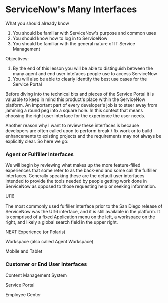 # ServiceNow's Many Interfaces

What you should already know

1. You should be familiar with ServiceNow's purpose and common uses
2. You should know how to log in to ServiceNow 
3. You should be familiar with the general nature of IT Service Management

Objectives:

1. By the end of this lesson you will be able to distinguish between the many agent and end user intefaces people use to access ServiceNow
2. You will also be able to clearly identify the best use cases for the Service Portal


Before diving into the technical bits and pieces of the Service Portal it is valuable to keep in mind this product's place within the ServiceNow platform. An important part of every developer's job is to steer away from jamming a round peg into a square hole. In this context that means choosing the right user interface for the experience the user needs.

Another reason why I want to review these interfaces is because developers are often called upon to perform break / fix work or to build enhancements to existing projects and the requirements may not always be explicitly clear. So here we go:

### Agent or Fulfiller Interfaces

We will begin by reviewing what makes up the more feature-filled experiences that some refer to as the back-end and some call the fulfiller interfaces. Generally speaking these are the default user interfaces intended to provide the tools needed by people getting work done in ServiceNow as opposed to those requesting help or seeking information.

UI16

The most commonly used fulfiller interface prior to the San Diego release of ServiceNow was the UI16 interface, and it is still available in the platform. It is comprised of a fixed Application menu on the left, a workspace on the right, and likely a global search field in the upper right.

NEXT Experience (or Polaris)

Workspace (also called Agent Workspace)

Mobile and Tablet

### Customer or End User Interfaces

Content Management System

Service Portal

Employee Center


